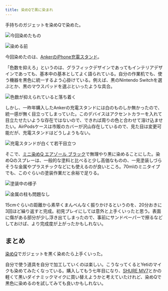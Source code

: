 ```yaml
---
title: 染めQで黒に染まれ
---
```

手持ちのガジェットを染めQで染めた。

![](https://lh5.googleusercontent.com/A6jCG8HBtHAB8_7AqhAttHCQFIsFybLrdwQ6746dqOjr_VOLtaPj1xTFo3B5T2LgOdq2EuGm7co4JHR8Q2ckvBy4hN6nLh3qi7dbUEFZyUp8l4yoc_obUmO7d4jBhV-s1DnqiTIIY7LciJ6fvlKGjA "今回染めたもの")

![](https://lh6.googleusercontent.com/iH8t1EQQ8rV5KwBldwuRYF8LyCrUHr-e7FWg-zyBrkkXdfEAfHy00_n8Op1DJMevXGxydQxyIwRK0GGn0G8TwPBeS2UIUSFwzDXbyRRrQ5zlU9Q4nojChwzaOUueMo3RYfoTnKpndz7XSJ5fO0EG9w "染める前")

今回染めたのは、[AnkerのiPhone充電スタンド](https://r7kamura.com/articles/2021-09-06-anker-iphone-stand)。

「色数を抑えろ」というのは、グラフィックデザインであってもインテリアデザインであっても、基本中の基本としてよく語られている。自分の作業机でも、使う機器を黒色に統一するよう心掛けている。例えば、黒のNintendo Switchを選ぶとか、黒のマウスパッドを選ぶといったような具合。

![](https://lh3.googleusercontent.com/1YeyveVk_BTn7ZPeYmPhsrPxdPBvl6nxTp7y3Gohf83vMLdlPzKu_rNa4Lt8TY4wrDzaqQtTLw4NVdI8j3LacxnjQrIiGfrL6ED35vwmJSdAxVcVD1vAjCs8hONwzgpIdb5_bFOxcXk4L7ITcihpvw "色数が抑えられていると落ち着く")

しかし、一昨年購入したAnkerの充電スタンドには白のものしか無かったので、統一感が無く目立ってしまっていた。このデバイスはアクセントカラーを入れて目立たせたいような存在ではないので、できれば周りの色と合わせて溶け込ませたい。AirPodsケースは市販のカバーが沢山存在しているので、見た目は変更可能だが、充電スタンドはどうしようもない。

![](https://lh5.googleusercontent.com/_xgRzcAp6o9I7WZYgbQfZF1ZjtNfbCk7RXQp8W68bvHVOkrMBQID0VRouKtoeNWwvqY2NLyBPfaWjDg5c2xBEKBjIjvhLjT1w-0lqXLuXz9wrS23VurSS8czFMdFD20JgWDztplcI7nJXVHu2AQpYQ "充電スタンドが白くて若干目立つ")

そこで、[ミニ染めQ エアゾール ブラック](https://www.amazon.co.jp/dp/B003QMFUKO)で無理やり黒に染めることにした。染めQのスプレーは、一般的な塗料と比べると少し高価なものの、一見塗装しづらそうな金属やプラスチックなどにも使えるのが良いところ。70mlのミニタイプでも、このぐらいの塗装作業だと余裕で足りる。

![](https://lh3.googleusercontent.com/BXhC9xcUXGmSp3xHUgW2Oqj6fvWrWGTcWxv1G67BYau6msX3Aach6nqKqBRnHtFZ76Dsrc9H_CEwH3lDYIqm3neeFRvG30txEg0YX5yQvcZTuW5XpjBRVZ3Vik8AjFdHYzSNkipCjgIyIQj-BWiM1w "塗装中の様子")

![](https://lh6.googleusercontent.com/wSeZn0JG-lZKStVfDAA90Q_NWY_Xu99d7nfyAQ-5vkshiULCrQd79er4dSGIuizIogeJC6qFsHlNs4P7rhBT4WGrwjTPBsEqUzs3_PD5QbHiI8Oma1kHMrCcoWolUqeAGFs81s7YgYfCUjXnZ1RASQ "金属の柱も問題なし")

15cmぐらいの距離から素早くまんべんなく振りかけるというのを、20分おきに3回ほど繰り返すと完成。初見プレイにしては意外と上手くいったと思う。表面に傷がある部分が少し浮き出てしまったので、事前にサンドペーパーで擦るなどしておけば、より完成度が上がったかもしれない。

まとめ
---

[染めQ](https://www.amazon.co.jp/dp/B003QMFUKO)でガジェットを黒く染めたら上手くいった。

自分で使う道具を自分で加工していくのは楽しい。こうなってくるとYetiのマイクも染めてみたくなっている。購入してもう七年目になり、[SHURE MV7](https://www.amazon.co.jp/dp/B08KY7G1GV)とかの軽くて黒いダイナミックマイクに買い替えようかと考えていたけれど、染めQで黒色に染めるのを試してみても良いかもしれない。
